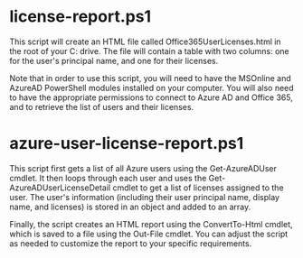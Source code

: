 # license-report.ps1

This script will create an HTML file called Office365UserLicenses.html in the root of your C: drive. The file will contain a table with two columns: one for the user's principal name, and one for their licenses.

Note that in order to use this script, you will need to have the MSOnline and AzureAD PowerShell modules installed on your computer. You will also need to have the appropriate permissions to connect to Azure AD and Office 365, and to retrieve the list of users and their licenses.

# azure-user-license-report.ps1

This script first gets a list of all Azure users using the Get-AzureADUser cmdlet. It then loops through each user and uses the Get-AzureADUserLicenseDetail cmdlet to get a list of licenses assigned to the user. The user's information (including their user principal name, display name, and licenses) is stored in an object and added to an array.

Finally, the script creates an HTML report using the ConvertTo-Html cmdlet, which is saved to a file using the Out-File cmdlet. You can adjust the script as needed to customize the report to your specific requirements.
